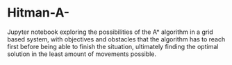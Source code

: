 # Hitman-A-
Jupyter notebook exploring the possibilities of the A* algorithm in a grid based system, with objectives and obstacles that the algorithm has to reach first before being able to finish the situation, ultimately finding the optimal solution in the least amount of movements possible.
